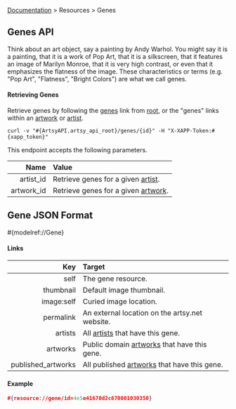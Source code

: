 [Documentation](/docs) &gt; Resources &gt; Genes

## Genes API

Think about an art object, say a painting by Andy Warhol. You might say it is a painting, that it is a work of Pop Art, that it is a silkscreen, that it features an image of Marilyn Monroe, that it is very high contrast, or even that it emphasizes the flatness of the image. These characteristics or terms (e.g. "Pop Art", "Flatness", "Bright Colors") are what we call genes.

#### Retrieving Genes

Retrieve genes by following the [genes](#{ArtsyAPI.artsy_api_root}/genes) link from [root](#{ArtsyAPI.artsy_api_root}), or the "genes" links within an [artwork](/docs/artworks) or [artist](/docs/artists).

```
curl -v "#{ArtsyAPI.artsy_api_root}/genes/{id}" -H "X-XAPP-Token:#{xapp_token}"
```

This endpoint accepts the following parameters.

Name       | Value                                                             |
----------:|:------------------------------------------------------------------|
artist_id  | Retrieve genes for a given [artist](/docs/artists).               |
artwork_id | Retrieve genes for a given [artwork](/docs/artworks).             |

## Gene JSON Format

#{modelref://Gene}

#### Links

Key                | Target                                                          |
------------------:|:----------------------------------------------------------------|
self               | The gene resource.                                              |
thumbnail          | Default image thumbnail.                                        |
image:self         | Curied image location.                                          |
permalink          | An external location on the artsy.net website.                  |
artists            | All [artists](/docs/artists) that have this gene.               |
artworks           | Public domain [artworks](/docs/artworks) that have this gene.   |
published_artworks | All published [artworks](/docs/artworks) that have this gene.   |

#### Example

``` json
#{resource://gene/id=4e5e41670d2c670001030350}
```
